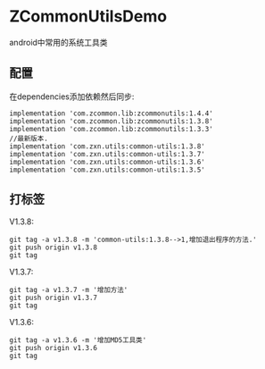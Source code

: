 # ZCommonUtilsDemo
android中常用的系统工具类

## 配置

在dependencies添加依赖然后同步:

```
implementation 'com.zcommon.lib:zcommonutils:1.4.4'
implementation 'com.zcommon.lib:zcommonutils:1.3.8'
implementation 'com.zcommon.lib:zcommonutils:1.3.3'
//最新版本.
implementation 'com.zxn.utils:common-utils:1.3.8'
implementation 'com.zxn.utils:common-utils:1.3.7'
implementation 'com.zxn.utils:common-utils:1.3.6'
implementation 'com.zxn.utils:common-utils:1.3.5'
```

## 打标签

V1.3.8:

```
git tag -a v1.3.8 -m 'common-utils:1.3.8-->1,增加退出程序的方法.'
git push origin v1.3.8
git tag
```

V1.3.7:

```
git tag -a v1.3.7 -m '增加方法'
git push origin v1.3.7
git tag
```

V1.3.6:

```
git tag -a v1.3.6 -m '增加MD5工具类'
git push origin v1.3.6
git tag
```

